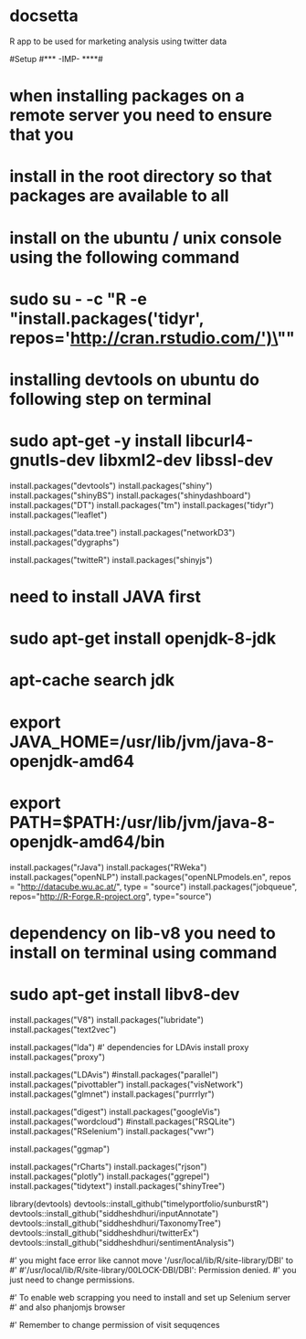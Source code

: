 # docsetta
R app to be used for marketing analysis using twitter data


#Setup
#*** -IMP- ****#
# when installing packages on a remote server you need to ensure that you
# install in the root directory so that packages are available to all
# install on the ubuntu / unix console using the following command
# sudo su - -c "R -e \"install.packages('tidyr', repos='http://cran.rstudio.com/')\""

# installing devtools on ubuntu do following step on terminal
# sudo apt-get -y install libcurl4-gnutls-dev libxml2-dev libssl-dev
install.packages("devtools")
install.packages("shiny")
install.packages("shinyBS")
install.packages("shinydashboard")
install.packages("DT")
install.packages("tm")
install.packages("tidyr")
install.packages("leaflet")


install.packages("data.tree")
install.packages("networkD3")
install.packages("dygraphs")

install.packages("twitteR")
install.packages("shinyjs")

# need to install JAVA first 
# sudo apt-get install openjdk-8-jdk
# apt-cache search jdk
# export JAVA_HOME=/usr/lib/jvm/java-8-openjdk-amd64
# export PATH=$PATH:/usr/lib/jvm/java-8-openjdk-amd64/bin
install.packages("rJava")
install.packages("RWeka")
install.packages("openNLP")
install.packages("openNLPmodels.en", repos = "http://datacube.wu.ac.at/", type = "source")
install.packages("jobqueue", repos="http://R-Forge.R-project.org", type="source")

# dependency on lib-v8 you need to install on terminal using command
# sudo apt-get install libv8-dev
install.packages("V8")
install.packages("lubridate")
install.packages("text2vec")

install.packages("lda")
#' dependencies for LDAvis install proxy
install.packages("proxy")

install.packages("LDAvis")
#install.packages("parallel")
install.packages("pivottabler")
install.packages("visNetwork")
install.packages("glmnet")
install.packages("purrrlyr")

install.packages("digest")
install.packages("googleVis")
install.packages("wordcloud")
#install.packages("RSQLite")
install.packages("RSelenium")
install.packages("vwr")

install.packages("ggmap")

install.packages("rCharts")
install.packages("rjson")
install.packages("plotly")
install.packages("ggrepel")
install.packages("tidytext")
install.packages("shinyTree")

library(devtools)
devtools::install_github("timelyportfolio/sunburstR")
devtools::install_github("siddheshdhuri/inputAnnotate")
devtools::install_github("siddheshdhuri/TaxonomyTree")
devtools::install_github("siddheshdhuri/twitterEx")
devtools::install_github("siddheshdhuri/sentimentAnalysis")

#' you might face error like cannot move '/usr/local/lib/R/site-library/DBI' to #' #'/usr/local/lib/R/site-library/00LOCK-DBI/DBI': Permission denied. 
#' you just need to change permissions.

#' To enable web scrapping you need to install and set up Selenium server
#' and also phanjomjs browser

#' Remember to change permission of visit sequqences
